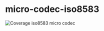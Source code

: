 # micro-codec-iso8583
![Coverage](https://img.shields.io/badge/Coverage-53.8%25-yellow)
iso8583 micro codec
